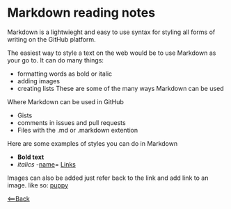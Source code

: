 # Markdown reading notes
 Markdown is a lightwieght and easy to use syntax for styling all forms of writing on the GitHub platform.

 The easiest way to style a text on the web would be to use Markdown as your go to. It can do many things:
  - formatting words as bold or italic
  - adding images
  - creating lists
These are some of the many ways Markdown can be used

Where Markdown can be used in GitHub 
  - Gists
  - comments in issues and pull requests
  - Files with the .md or .markdown extention


  Here are some examples of styles you can do in Markdown
   - **Bold text**
   - *italics*
   -[name](webpage)= [Links](http://manpages.ubuntu.com/manpages/artful/en/man7/man-pages.7.html)


   Images can also be added just refer back to the link and add link to an image. like so:
   [puppy](https://unsplash.com/photos/TvDpHTeLUOQ)


[<==Back](README.md)
